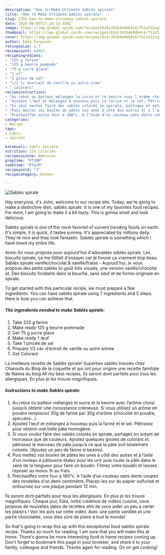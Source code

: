 ```yaml
---
description: "How to Make Ultimate Sablés spirale"
title: "How to Make Ultimate Sablés spirale"
slug: 2395-how-to-make-ultimate-sables-spirale
date: 2020-09-05T17:28:14.858Z
image: https://img-global.cpcdn.com/recipes/634c302b4e9db4c6/751x532cq70/sables-spirale-photo-principale-de-la-recette.jpg
thumbnail: https://img-global.cpcdn.com/recipes/634c302b4e9db4c6/751x532cq70/sables-spirale-photo-principale-de-la-recette.jpg
cover: https://img-global.cpcdn.com/recipes/634c302b4e9db4c6/751x532cq70/sables-spirale-photo-principale-de-la-recette.jpg
author: Edna Ferguson
ratingvalue: 4.7
reviewcount: 44021
recipeingredient:
- "225 g farine"
- "125 g beurre pommade"
- "75 g sucre glace"
- "1 uf"
- "1 pince de sel"
- "1/2 cc dextrait de vanille ou autre arme"
- " Colorant"
recipeinstructions:
- "Au robot ou batteur mélangez le sucre et le beurre avec l’arôme choisi jusqu’à obtenir une consistance crémeuse. Si vous utilisez un arôme en poudre remplacez 30g de farine par 30g d’arôme (chocolat en poudre, spéculos...)."
- "Ajoutez l’œuf et mélangez à nouveau puis la farine et le sel. Pétrissez pour obtenir une belle pâte homogène."
- "Si vous voulez faire des sablés colorés en spirale, partagez en autant de morceaux que de couleurs. Ajoutez quelques goutes de colorant et pétrissez le morceau de pâte jusqu’à ce que la pâte soit totalement colorée. (Ajoutez un peu de farine si besoin)."
- "Puis mettez vos boules de pâtes les unes à côté des autres et à l’aide d’un rouleau à pâtisserie étalez pour les unir puis rouler la pâte dans le sens de la longueur pour faire un boudin. Filmez votre boudin et laissez reposer au moins 1h au frais."
- "Préchauffez votre four à 180°c. A l’aide d’un couteau sans dents coupez des rondelles d’un demi centimètre. Placez-les sur du papier sulfurisé et enfournez sur une plaque pendant 12 min."
categories:
- Recipe
tags:
- sabls
- spirale

katakunci: sabls spirale 
nutrition: 124 calories
recipecuisine: American
preptime: "PT10M"
cooktime: "PT47M"
recipeyield: "3"
recipecategory: Dinner

---
```



![Sablés spirale](https://img-global.cpcdn.com/recipes/634c302b4e9db4c6/751x532cq70/sables-spirale-photo-principale-de-la-recette.jpg)

Hey everyone, it's John, welcome to our recipe site. Today, we're going to make a distinctive dish, sablés spirale. It is one of my favorites food recipes. For mine, I am going to make it a bit tasty. This is gonna smell and look delicious.

Sablés spirale is one of the most favored of current trending foods on earth. It's simple, it is quick, it tastes yummy. It's appreciated by millions daily. They're nice and they look fantastic. Sablés spirale is something which I have loved my entire life.

Anne-So nous propose pour aujourd&#39;hui d&#39;adorables sablés spirale. Les biscuits spirale, ça me titillait d&#39;essayer car je trouve ça vraiment trop beau. Sablés spirale vanille/chocolat &amp; vanille/fraise - Aujourd&#39;hui, je vous propose des petits sablés bi-goût très visuels, une version vanille/chocolat et. Des biscuits fondants dans la bouche, sans oeuf et de forme originale en spirale.


To get started with this particular recipe, we must prepare a few ingredients. You can have sablés spirale using 7 ingredients and 5 steps. Here is how you can achieve that.

<!--inarticleads1-->

##### The ingredients needed to make Sablés spirale:

1. Take 225 g farine
1. Make ready 125 g beurre pommade
1. Get 75 g sucre glace
1. Make ready 1 œuf
1. Take 1 pincée de sel
1. Prepare 1/2 càc d’extrait de vanille ou autre arôme
1. Get  Colorant


La meilleure recette de Sablés spirale! Superbes sablés trouvés chez Charoufa du Blog de la coquette et qui ont pour origine une recette familiale de Naima du blog All my best recipes. Ils seront dont parfaits pour tous les allergiques. En plus je les trouve magnifiques. 

<!--inarticleads2-->

##### Instructions to make Sablés spirale:

1. Au robot ou batteur mélangez le sucre et le beurre avec l’arôme choisi jusqu’à obtenir une consistance crémeuse. Si vous utilisez un arôme en poudre remplacez 30g de farine par 30g d’arôme (chocolat en poudre, spéculos...).
1. Ajoutez l’œuf et mélangez à nouveau puis la farine et le sel. Pétrissez pour obtenir une belle pâte homogène.
1. Si vous voulez faire des sablés colorés en spirale, partagez en autant de morceaux que de couleurs. Ajoutez quelques goutes de colorant et pétrissez le morceau de pâte jusqu’à ce que la pâte soit totalement colorée. (Ajoutez un peu de farine si besoin).
1. Puis mettez vos boules de pâtes les unes à côté des autres et à l’aide d’un rouleau à pâtisserie étalez pour les unir puis rouler la pâte dans le sens de la longueur pour faire un boudin. Filmez votre boudin et laissez reposer au moins 1h au frais.
1. Préchauffez votre four à 180°c. A l’aide d’un couteau sans dents coupez des rondelles d’un demi centimètre. Placez-les sur du papier sulfurisé et enfournez sur une plaque pendant 12 min.


Ils seront dont parfaits pour tous les allergiques. En plus je les trouve magnifiques. Chaque jour, Eléa, notre créatrice de vidéos cuisine, vous propose de nouvelles idées de recettes afin de vous aider un peu à varier les plaisirs ! Voir les avis sur cette vidéo. Avec une partie vanillée et une partie chocolatée, vous êtes sûre de plaire à tout le monde! 

So that's going to wrap this up with this exceptional food sablés spirale recipe. Thanks so much for reading. I am sure that you will make this at home. There's gonna be more interesting food in home recipes coming up. Don't forget to bookmark this page in your browser, and share it to your family, colleague and friends. Thanks again for reading. Go on get cooking!

